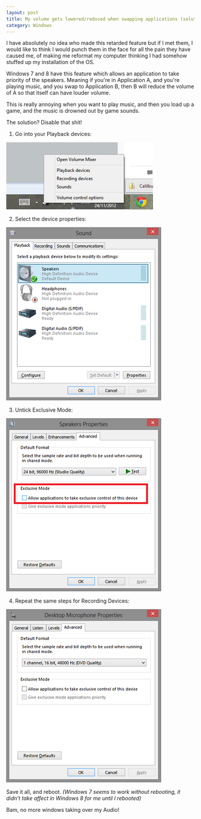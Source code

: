 ```yaml
---
layout: post
title: My volume gets lowered/reduced when swapping applications (solution)
category: Windows
---
```


I have absolutely no idea who made this retarded feature but if I met them, I would like to think I would punch them in the face for all the pain they have caused me, of making me reformat my computer thinking I had somehow stuffed up my installation of the OS.

Windows 7 and 8 have this feature which allows an application to take priority of the speakers. Meaning if you're in Application A, and you're playing music, and you swap to Application B, then B will reduce the volume of A so that itself can have louder volume.

This is really annoying when you want to play music, and then you load up a game, and the music is drowned out by game sounds.

The solution? Disable that shit!

1) Go into your Playback devices:

<img src="/images/windows-volume-1.png" />

2) Select the device properties:

<img src="/images/windows-volume-2.png" />

3) Untick Exclusive Mode:

<img src="/images/windows-volume-3.png" />

4) Repeat the same steps for Recording Devices:

<img src="/images/windows-volume-4.png" />

Save it all, and reboot. *(Windows 7 seems to work without rebooting, it didn't take affect in Windows 8 for me until I rebooted)*

Bam, no more windows taking over my Audio!
